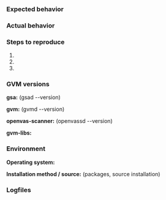 <!--
If reporting an issue please try to provide the information asked below.

Before reporting an issue please:

1. Be aware that this is not a support forum. If your issue is rather a question
   than a bug report, please use our community forum at
   https://community.greenbone.net/c/gse instead.
2. Make sure that you're using the latest published GVM components for the
   release you are using: https://community.greenbone.net/t/about-the-source-edition-gse-category/176
3. Check the list of issues whether it isn't already reported.
4. Read 1. again and if you still believe you found a software bug please
   continue to file this issue. If you are in doubt use
   https://community.greenbone.net/c/gse instead.

Thanks for your help to keep the communication channels clean and consistent!
-->

### Expected behavior

<!--
  How did you expect GSA to behave?
  Please write down how the web interface should work in your opinion.
-->

### Actual behavior

<!--
  Did something go wrong?
  Is something broken, or not behaving as you expected?
  Is this really an bug? If in doubt please use
  https://community.greenbone.net/c/gse instead.
  Please attach screenshots if possible! They are extremely helpful for
  diagnosing issues.
-->

### Steps to reproduce

<!--
  How would you describe your issue to someone who doesn’t know GSA?
  Try to write a sequence of steps that anybody can repeat to see the issue.
-->

1.
2.
3.

### GVM versions

**gsa:** (gsad --version)

**gvm:** (gvmd --version)

**openvas-scanner:** (openvassd --version)

**gvm-libs:**

### Environment

**Operating system:**

**Installation method / source:** (packages, source installation)

### Logfiles
<!-- in most cases you'll find the logs in /var/log/gvm/ -->
```
```
